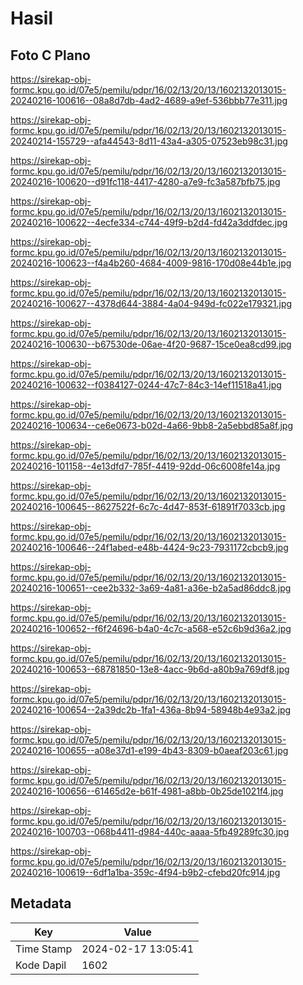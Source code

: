 # Hasil

## Foto C Plano

https://sirekap-obj-formc.kpu.go.id/07e5/pemilu/pdpr/16/02/13/20/13/1602132013015-20240216-100616--08a8d7db-4ad2-4689-a9ef-536bbb77e311.jpg

https://sirekap-obj-formc.kpu.go.id/07e5/pemilu/pdpr/16/02/13/20/13/1602132013015-20240214-155729--afa44543-8d11-43a4-a305-07523eb98c31.jpg

https://sirekap-obj-formc.kpu.go.id/07e5/pemilu/pdpr/16/02/13/20/13/1602132013015-20240216-100620--d91fc118-4417-4280-a7e9-fc3a587bfb75.jpg

https://sirekap-obj-formc.kpu.go.id/07e5/pemilu/pdpr/16/02/13/20/13/1602132013015-20240216-100622--4ecfe334-c744-49f9-b2d4-fd42a3ddfdec.jpg

https://sirekap-obj-formc.kpu.go.id/07e5/pemilu/pdpr/16/02/13/20/13/1602132013015-20240216-100623--f4a4b260-4684-4009-9816-170d08e44b1e.jpg

https://sirekap-obj-formc.kpu.go.id/07e5/pemilu/pdpr/16/02/13/20/13/1602132013015-20240216-100627--4378d644-3884-4a04-949d-fc022e179321.jpg

https://sirekap-obj-formc.kpu.go.id/07e5/pemilu/pdpr/16/02/13/20/13/1602132013015-20240216-100630--b67530de-06ae-4f20-9687-15ce0ea8cd99.jpg

https://sirekap-obj-formc.kpu.go.id/07e5/pemilu/pdpr/16/02/13/20/13/1602132013015-20240216-100632--f0384127-0244-47c7-84c3-14ef11518a41.jpg

https://sirekap-obj-formc.kpu.go.id/07e5/pemilu/pdpr/16/02/13/20/13/1602132013015-20240216-100634--ce6e0673-b02d-4a66-9bb8-2a5ebbd85a8f.jpg

https://sirekap-obj-formc.kpu.go.id/07e5/pemilu/pdpr/16/02/13/20/13/1602132013015-20240216-101158--4e13dfd7-785f-4419-92dd-06c6008fe14a.jpg

https://sirekap-obj-formc.kpu.go.id/07e5/pemilu/pdpr/16/02/13/20/13/1602132013015-20240216-100645--8627522f-6c7c-4d47-853f-61891f7033cb.jpg

https://sirekap-obj-formc.kpu.go.id/07e5/pemilu/pdpr/16/02/13/20/13/1602132013015-20240216-100646--24f1abed-e48b-4424-9c23-7931172cbcb9.jpg

https://sirekap-obj-formc.kpu.go.id/07e5/pemilu/pdpr/16/02/13/20/13/1602132013015-20240216-100651--cee2b332-3a69-4a81-a36e-b2a5ad86ddc8.jpg

https://sirekap-obj-formc.kpu.go.id/07e5/pemilu/pdpr/16/02/13/20/13/1602132013015-20240216-100652--f6f24696-b4a0-4c7c-a568-e52c6b9d36a2.jpg

https://sirekap-obj-formc.kpu.go.id/07e5/pemilu/pdpr/16/02/13/20/13/1602132013015-20240216-100653--68781850-13e8-4acc-9b6d-a80b9a769df8.jpg

https://sirekap-obj-formc.kpu.go.id/07e5/pemilu/pdpr/16/02/13/20/13/1602132013015-20240216-100654--2a39dc2b-1fa1-436a-8b94-58948b4e93a2.jpg

https://sirekap-obj-formc.kpu.go.id/07e5/pemilu/pdpr/16/02/13/20/13/1602132013015-20240216-100655--a08e37d1-e199-4b43-8309-b0aeaf203c61.jpg

https://sirekap-obj-formc.kpu.go.id/07e5/pemilu/pdpr/16/02/13/20/13/1602132013015-20240216-100656--61465d2e-b61f-4981-a8bb-0b25de1021f4.jpg

https://sirekap-obj-formc.kpu.go.id/07e5/pemilu/pdpr/16/02/13/20/13/1602132013015-20240216-100703--068b4411-d984-440c-aaaa-5fb49289fc30.jpg

https://sirekap-obj-formc.kpu.go.id/07e5/pemilu/pdpr/16/02/13/20/13/1602132013015-20240216-100619--6df1a1ba-359c-4f94-b9b2-cfebd20fc914.jpg


## Metadata

| Key        | Value               |
| ---------- | ------------------- |
| Time Stamp | 2024-02-17 13:05:41 |
| Kode Dapil | 1602                |



